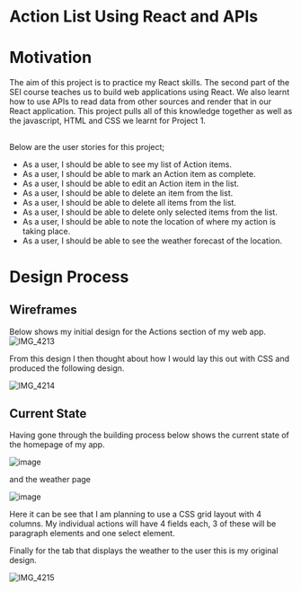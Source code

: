 # Action List Using React and APIs

# Motivation

The aim of this project is to practice my React skills. The second part of the SEI course teaches us to build web applications using React. We also learnt how to use APIs to read data from other sources and render that in our React application. This project pulls all of this knowledge together as well as the javascript, HTML and CSS we learnt for Project 1.

##

Below are the user stories for this project;

* As a user, I should be able to see my list of Action items.
* As a user, I should be able to mark an Action item as complete.
* As a user, I should be able to edit an Action item in the list.
* As a user, I should be able to delete an item from the list.
* As a user, I should be able to delete all items from the list.
* As a user, I should be able to delete only selected items from the list.
* As a user, I should be able to note the location of where my action is taking place.
* As a user, I should be able to see the weather forecast of the location.

# Design Process

## Wireframes

Below shows my initial design for the Actions section of my web app.
![IMG_4213](https://user-images.githubusercontent.com/126505751/233420163-f174b7d8-1c1e-4a61-a5c4-8c81baeb77f5.jpg)



From this design I then thought about how I would lay this out with CSS and produced the following design.

![IMG_4214](https://user-images.githubusercontent.com/126505751/233420194-9ea20046-287f-4c44-82a1-f7179f7a0404.png)

## Current State

Having gone through the building process below shows the current state of the homepage of my app.

![image](https://user-images.githubusercontent.com/126505751/233421319-723b7858-f5ae-4962-9360-122fd879ea6a.png)

and the weather page 

![image](https://user-images.githubusercontent.com/126505751/233421523-ad06f5cc-59cf-47db-aa00-66643e3cfccc.png)







Here it can be see that I am planning to use a CSS grid layout with 4 columns. My individual actions will have 4 fields each, 3 of these will be paragraph elements and one select element.

Finally for the tab that displays the weather to the user this is my original design.

![IMG_4215](https://user-images.githubusercontent.com/126505751/233420235-dafc39b0-d3b6-4175-82e3-c0c8d8c779ee.jpg)





